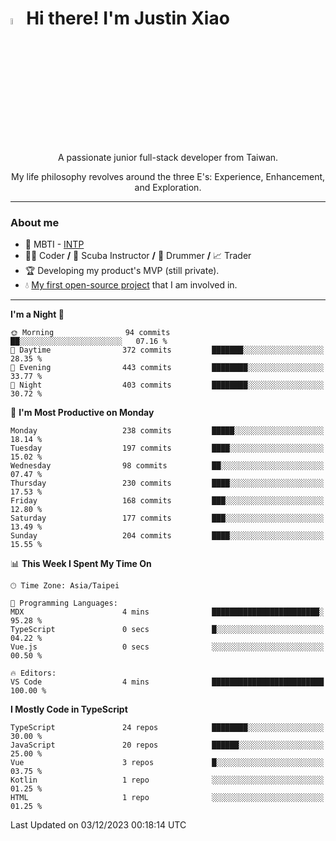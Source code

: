 # <img src="https://media.giphy.com/media/hvRJCLFzcasrR4ia7z/giphy.gif" width="5%">Hi there! I'm Justin Xiao
<p align="center">A passionate junior full-stack developer from Taiwan.  </p>
<p align="center">My life philosophy revolves around the three E's: Experience, Enhancement, and Exploration.</p>

---
### About me
- 👀 MBTI - [INTP](https://www.16personalities.com/intp-personality)
- 👨‍💻 Coder **/** 🤿 Scuba Instructor **/** 🥁 Drummer **/** 📈 Trader
- 🏆 Developing my product's MVP (still private).
- 💧 [My first open-source project](https://github.com/Game-as-a-Service/Game-Lobby-Web) that I am involved in.

---
<!--START_SECTION:waka-->
**I'm a Night 🦉** 

```text
🌞 Morning                94 commits          ██░░░░░░░░░░░░░░░░░░░░░░░   07.16 % 
🌆 Daytime                372 commits         ███████░░░░░░░░░░░░░░░░░░   28.35 % 
🌃 Evening                443 commits         ████████░░░░░░░░░░░░░░░░░   33.77 % 
🌙 Night                  403 commits         ████████░░░░░░░░░░░░░░░░░   30.72 % 
```
📅 **I'm Most Productive on Monday** 

```text
Monday                   238 commits         █████░░░░░░░░░░░░░░░░░░░░   18.14 % 
Tuesday                  197 commits         ████░░░░░░░░░░░░░░░░░░░░░   15.02 % 
Wednesday                98 commits          ██░░░░░░░░░░░░░░░░░░░░░░░   07.47 % 
Thursday                 230 commits         ████░░░░░░░░░░░░░░░░░░░░░   17.53 % 
Friday                   168 commits         ███░░░░░░░░░░░░░░░░░░░░░░   12.80 % 
Saturday                 177 commits         ███░░░░░░░░░░░░░░░░░░░░░░   13.49 % 
Sunday                   204 commits         ████░░░░░░░░░░░░░░░░░░░░░   15.55 % 
```


📊 **This Week I Spent My Time On** 

```text
🕑︎ Time Zone: Asia/Taipei

💬 Programming Languages: 
MDX                      4 mins              ████████████████████████░   95.28 % 
TypeScript               0 secs              █░░░░░░░░░░░░░░░░░░░░░░░░   04.22 % 
Vue.js                   0 secs              ░░░░░░░░░░░░░░░░░░░░░░░░░   00.50 % 

🔥 Editors: 
VS Code                  4 mins              █████████████████████████   100.00 % 
```

**I Mostly Code in TypeScript** 

```text
TypeScript               24 repos            ████████░░░░░░░░░░░░░░░░░   30.00 % 
JavaScript               20 repos            ██████░░░░░░░░░░░░░░░░░░░   25.00 % 
Vue                      3 repos             █░░░░░░░░░░░░░░░░░░░░░░░░   03.75 % 
Kotlin                   1 repo              ░░░░░░░░░░░░░░░░░░░░░░░░░   01.25 % 
HTML                     1 repo              ░░░░░░░░░░░░░░░░░░░░░░░░░   01.25 % 
```




 Last Updated on 03/12/2023 00:18:14 UTC
<!--END_SECTION:waka-->
